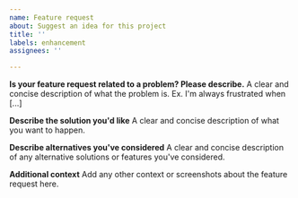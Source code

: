 ```yaml
---
name: Feature request
about: Suggest an idea for this project
title: ''
labels: enhancement
assignees: ''

---
```


<!-- :rotating_light::rotating_light: This repository is not for feature request specific to the REST API, only the PowerShell module :rotating_light::rotating_light: -->
**Is your feature request related to a problem? Please describe.**
A clear and concise description of what the problem is. Ex. I'm always frustrated when [...]

**Describe the solution you'd like**
A clear and concise description of what you want to happen.

**Describe alternatives you've considered**
A clear and concise description of any alternative solutions or features you've considered.

**Additional context**
Add any other context or screenshots about the feature request here.
